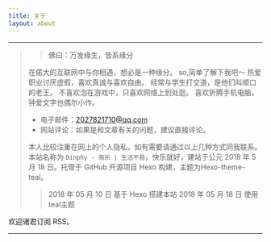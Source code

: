 ```yaml
---
title: 关于
layout: about
---
```


---

>>佛曰：万发缘生，皆系缘分
> 
>在偌大的互联网中与你相遇，想必是一种缘分。
>so,简单了解下我吧～
>热爱职业讨厌虚假，喜欢真诚与喜欢自由。
>经常与学生打交道，是他们叫顺口的老王。
>不喜欢泡在游戏中，只喜欢网络上到处逛。
>喜欢折腾手机电脑，钟爱文字也偶尔小作。
> 
> - 电子邮件：2027821710@qq.com
> - 网站评论：如果是和文章有关的问题，建议直接评论。
> 
>本人比较注重在网上的个人隐私，如有需要请通过以上几种方式同我联系。
>本站名称为 `Dinphy - 简乐 | 生活不易`，快乐就好，建站于公元 2018 年 5 月 18 日。托管于 GitHub 开源项目 Hexo 构建，主题为Hexo-theme-teal。
> 
>>2018 年 05 月 10 日 基于 Hexo 搭建本站
>>2018 年 05 月 18 日 使用 teal主题

欢迎诸君订阅 RSS。

---

